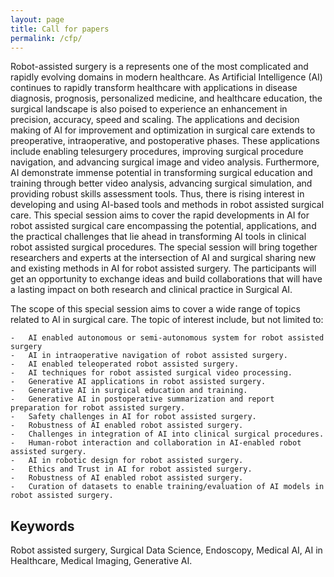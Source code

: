 ```yaml
---
layout: page
title: Call for papers
permalink: /cfp/
---
```


Robot-assisted surgery is a represents one of the most complicated and rapidly evolving domains in modern healthcare. As Artificial Intelligence (AI) continues to rapidly transform healthcare with applications in disease diagnosis, prognosis, personalized medicine, and healthcare education, the surgical landscape is also poised to experience an enhancement in precision, accuracy, speed and scaling. The applications and decision making of AI for improvement and optimization in surgical care extends to preoperative, intraoperative, and postoperative phases. These applications include enabling telesurgery procedures, improving surgical procedure navigation, and advancing surgical image and video analysis. Furthermore, AI demonstrate immense potential in transforming surgical education and training through better video analysis, advancing surgical simulation, and providing robust skills assessment tools. Thus, there is rising interest in developing and using AI-based tools and methods in robot assisted surgical care. 
This special session aims to cover the rapid developments in AI for robot assisted surgical care encompassing the potential, applications, and the practical challenges that lie ahead in transforming AI tools in clinical robot assisted surgical procedures. The special session will bring together researchers and experts at the intersection of AI and surgical sharing new and existing methods in AI for robot assisted surgery. The participants will get an opportunity to exchange ideas and build collaborations that will have a lasting impact on both research and clinical practice in Surgical AI. 

The scope of this special session aims to cover a wide range of topics related to AI in surgical care. The topic of interest include, but not limited to: 
```
-	AI enabled autonomous or semi-autonomous system for robot assisted surgery
-	AI in intraoperative navigation of robot assisted surgery.
-	AI enabled teleoperated robot assisted surgery. 
-	AI techniques for robot assisted surgical video processing. 
-	Generative AI applications in robot assisted surgery.
-	Generative AI in surgical education and training. 
-	Generative AI in postoperative summarization and report preparation for robot assisted surgery. 
-	Safety challenges in AI for robot assisted surgery. 
-	Robustness of AI enabled robot assisted surgery. 
-	Challenges in integration of AI into clinical surgical procedures. 
-	Human-robot interaction and collaboration in AI-enabled robot assisted surgery. 
-	AI in robotic design for robot assisted surgery. 
-	Ethics and Trust in AI for robot assisted surgery. 
-	Robustness of AI enabled robot assisted surgery.
-	Curation of datasets to enable training/evaluation of AI models in robot assisted surgery. 
```

## Keywords
Robot assisted surgery, Surgical Data Science, Endoscopy, Medical AI, AI in Healthcare, Medical Imaging, Generative AI. 


